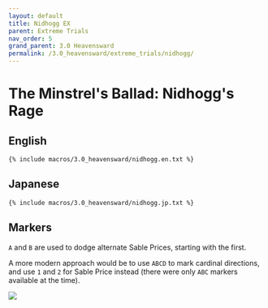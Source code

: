 ```yaml
---
layout: default
title: Nidhogg EX
parent: Extreme Trials
nav_order: 5
grand_parent: 3.0 Heavensward
permalink: /3.0_heavensward/extreme_trials/nidhogg/
---
```


# The Minstrel's Ballad: Nidhogg's Rage

## English
```
{% include macros/3.0_heavensward/nidhogg.en.txt %}
```

## Japanese
```
{% include macros/3.0_heavensward/nidhogg.jp.txt %}
```

## Markers

`A` and `B` are used to dodge alternate Sable Prices, starting with the first.

A more modern approach would be to use `ABCD` to mark cardinal directions, and use `1` and `2` for Sable Price instead (there were only `ABC` markers available at the time).

![]({{site.baseurl}}/images/3.0_heavensward/nidhogg/markers.jpg)

<script data-goatcounter="https://tuufless.goatcounter.com/count"
        async src="//gc.zgo.at/count.js"></script>
